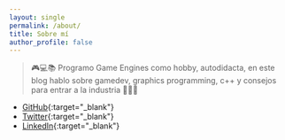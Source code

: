 ```yaml
---
layout: single
permalink: /about/
title: Sobre mí
author_profile: false
---
```


> 🎮💻📚 Programo Game Engines como hobby, autodidacta, en este blog hablo sobre gamedev, graphics programming, c++ y consejos para entrar a la industria 🌱🐇🌳

- [<i class="fab fa-fw fa-github" aria-hidden="true"></i><span class="label">GitHub</span>](https://github.com/adrianensis){:target="_blank"}
- [<i class="fab fa-fw fa-twitter-square" aria-hidden="true"></i><span class="label">Twitter</span>](https://twitter.com/adrianensisdev){:target="_blank"}
- [<i class="fab fa-fw fa-linkedin" aria-hidden="true"></i><span class="label">LinkedIn</span>](https://www.linkedin.com/in/adrian-egea-comenge/){:target="_blank"}